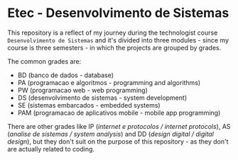 # Etec - Desenvolvimento de Sistemas 

This repository is a reflect of my journey during the technologist course `Desenvolvimento de Sistemas` and it's divided into three modules - since my course is three semesters - in which the projects are grouped by grades.

The common grades are:

- BD (banco de dados - database)
- PA (programacao e algoritmos - programming and algorithms)
- PW (programacao web - web programming)
- DS (desenvolvimento de sistemas - system development)
- SE (sistemas embarcados - embedded systems)
- PAM (programacao de aplicativos mobile - mobile app programming)

There are other grades like IP (*internet e protocolos / internet  protocols*), AS (*analise de sistemas / system analysis*) and DD (*design digital / digital design*), but they don't suit on the purpose of this repository - as they don't are actually related to coding.

